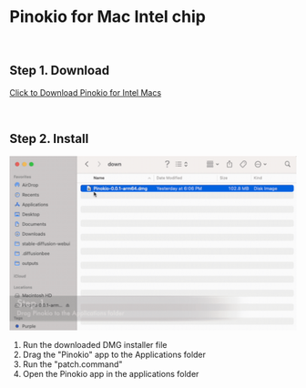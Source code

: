 # Pinokio for Mac Intel chip

<br>

## Step 1. Download

<a href="https://github.com/pinokiocomputer/pinokio/releases/download/0.0.22/Pinokio-0.0.22.dmg" class='btn'>Click to Download Pinokio for Intel Macs</a>

<br>

## Step 2. Install

![macinstall.gif](macinstall.gif)

1. Run the downloaded DMG installer file
2. Drag the "Pinokio" app to the Applications folder
3. Run the "patch.command"
4. Open the Pinokio app in the applications folder
